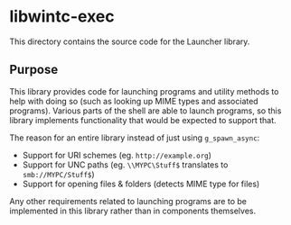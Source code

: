 # libwintc-exec
This directory contains the source code for the Launcher library.

## Purpose
This library provides code for launching programs and utility methods to help with doing so (such as looking up MIME types and associated programs). Various parts of the shell are able to launch programs, so this library implements functionality that would be expected to support that.

The reason for an entire library instead of just using `g_spawn_async`:

- Support for URI schemes (eg. `http://example.org`)
- Support for UNC paths (eg. `\\MYPC\Stuff$` translates to `smb://MYPC/Stuff$`)
- Support for opening files & folders (detects MIME type for files)

Any other requirements related to launching programs are to be implemented in this library rather than in components themselves.

